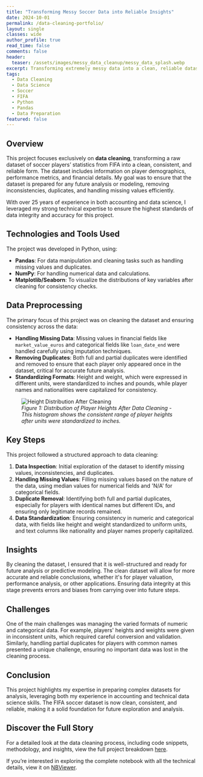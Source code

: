 ```yaml
---
title: "Transforming Messy Soccer Data into Reliable Insights"
date: 2024-10-01
permalink: /data-cleaning-portfolio/
layout: single
classes: wide
author_profile: true
read_time: false
comments: false
header:
  teaser: /assets/images/messy_data_cleanup/messy_data_splash.webp
excerpt: Transforming extremely messy data into a clean, reliable dataset, ready for analysis and future insights.
tags:
  - Data Cleaning
  - Data Science
  - Soccer
  - FIFA
  - Python
  - Pandas
  - Data Preparation
featured: false
---
```


## Overview

This project focuses exclusively on **data cleaning**, transforming a raw dataset of soccer players’ statistics from FIFA into a clean, consistent, and reliable form. The dataset includes information on player demographics, performance metrics, and financial details. My goal was to ensure that the dataset is prepared for any future analysis or modeling, removing inconsistencies, duplicates, and handling missing values efficiently.

With over 25 years of experience in both accounting and data science, I leveraged my strong technical expertise to ensure the highest standards of data integrity and accuracy for this project.

## Technologies and Tools Used

The project was developed in Python, using:
- **Pandas**: For data manipulation and cleaning tasks such as handling missing values and duplicates.
- **NumPy**: For handling numerical data and calculations.
- **Matplotlib/Seaborn**: To visualize the distributions of key variables after cleaning for consistency checks.

## Data Preprocessing

The primary focus of this project was on cleaning the dataset and ensuring consistency across the data:
- **Handling Missing Data**: Missing values in financial fields like `market_value_euros` and categorical fields like `loan_date_end` were handled carefully using imputation techniques.
- **Removing Duplicates**: Both full and partial duplicates were identified and removed to ensure that each player only appeared once in the dataset, critical for accurate future analysis.
- **Standardizing Formats**: Height and weight, which were expressed in different units, were standardized to inches and pounds, while player names and nationalities were capitalized for consistency.

<figure>
  <img src="/assets/images/data_cleaning/height_distribution.png" alt="Height Distribution After Cleaning">
  <figcaption style="text-align:left;"><em>Figure 1: Distribution of Player Heights After Data Cleaning - This histogram shows the consistent range of player heights after units were standardized to inches.</em></figcaption>
</figure>

## Key Steps

This project followed a structured approach to data cleaning:
1. **Data Inspection**: Initial exploration of the dataset to identify missing values, inconsistencies, and duplicates.
2. **Handling Missing Values**: Filling missing values based on the nature of the data, using median values for numerical fields and 'N/A' for categorical fields.
3. **Duplicate Removal**: Identifying both full and partial duplicates, especially for players with identical names but different IDs, and ensuring only legitimate records remained.
4. **Data Standardization**: Ensuring consistency in numeric and categorical data, with fields like height and weight standardized to uniform units, and text columns like nationality and player names properly capitalized.

## Insights

By cleaning the dataset, I ensured that it is well-structured and ready for future analysis or predictive modeling. The clean dataset will allow for more accurate and reliable conclusions, whether it's for player valuation, performance analysis, or other applications. Ensuring data integrity at this stage prevents errors and biases from carrying over into future steps.

## Challenges

One of the main challenges was managing the varied formats of numeric and categorical data. For example, players' heights and weights were given in inconsistent units, which required careful conversion and validation. Similarly, handling partial duplicates for players with common names presented a unique challenge, ensuring no important data was lost in the cleaning process.

## Conclusion

This project highlights my expertise in preparing complex datasets for analysis, leveraging both my experience in accounting and technical data science skills. The FIFA soccer dataset is now clean, consistent, and reliable, making it a solid foundation for future exploration and analysis.

## Discover the Full Story

For a detailed look at the data cleaning process, including code snippets, methodology, and insights, view the full project breakdown [here](/data-cleaning-post/).

If you’re interested in exploring the complete notebook with all the technical details, view it on [NBViewer](https://nbviewer.org/github/timothyrobbinscpa/data_cleaning/blob/master/src/data_cleaning.ipynb).
